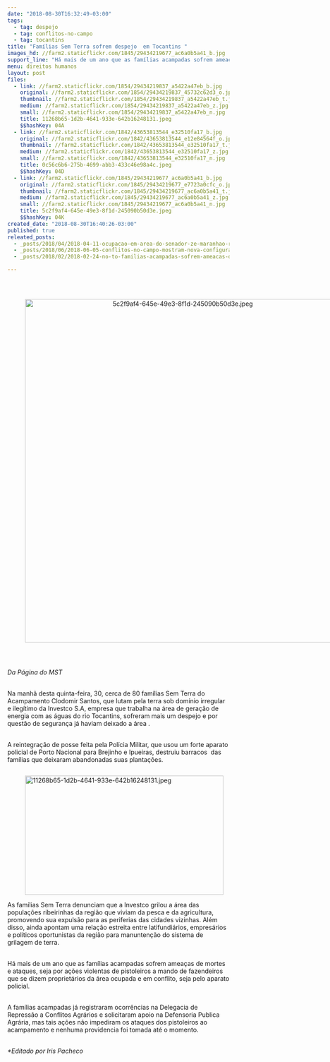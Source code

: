 ```yaml
---
date: "2018-08-30T16:32:49-03:00"
tags:
  - tag: despejo
  - tag: conflitos-no-campo
  - tag: tocantins
title: "Famílias Sem Terra sofrem despejo  em Tocantins "
images_hd: //farm2.staticflickr.com/1845/29434219677_ac6a0b5a41_b.jpg
support_line: "Há mais de um ano que as famílias acampadas sofrem ameaças de mortes e ataques, seja por ações violentas de pistoleiros, seja pelo aparato policial."
menu: direitos humanos
layout: post
files:
  - link: //farm2.staticflickr.com/1854/29434219837_a5422a47eb_b.jpg
    original: //farm2.staticflickr.com/1854/29434219837_45732c62d3_o.jpg
    thumbnail: //farm2.staticflickr.com/1854/29434219837_a5422a47eb_t.jpg
    medium: //farm2.staticflickr.com/1854/29434219837_a5422a47eb_z.jpg
    small: //farm2.staticflickr.com/1854/29434219837_a5422a47eb_n.jpg
    title: 11268b65-1d2b-4641-933e-642b16248131.jpeg
    $$hashKey: 04A
  - link: //farm2.staticflickr.com/1842/43653813544_e32510fa17_b.jpg
    original: //farm2.staticflickr.com/1842/43653813544_e12e84564f_o.jpg
    thumbnail: //farm2.staticflickr.com/1842/43653813544_e32510fa17_t.jpg
    medium: //farm2.staticflickr.com/1842/43653813544_e32510fa17_z.jpg
    small: //farm2.staticflickr.com/1842/43653813544_e32510fa17_n.jpg
    title: 0c56c6b6-275b-4699-abb3-433c46e98a4c.jpeg
    $$hashKey: 04D
  - link: //farm2.staticflickr.com/1845/29434219677_ac6a0b5a41_b.jpg
    original: //farm2.staticflickr.com/1845/29434219677_e7723a0cfc_o.jpg
    thumbnail: //farm2.staticflickr.com/1845/29434219677_ac6a0b5a41_t.jpg
    medium: //farm2.staticflickr.com/1845/29434219677_ac6a0b5a41_z.jpg
    small: //farm2.staticflickr.com/1845/29434219677_ac6a0b5a41_n.jpg
    title: 5c2f9af4-645e-49e3-8f1d-245090b50d3e.jpeg
    $$hashKey: 04K
created_date: "2018-08-30T16:40:26-03:00"
published: true
releated_posts:
  - _posts/2018/04/2018-04-11-ocupacao-em-area-do-senador-ze-maranhao-recebe-liminar-de-despejo-em-tempo-recorde.md
  - _posts/2018/06/2018-06-05-conflitos-no-campo-mostram-nova-configuracao-constitucional-do-pais-afirma-professor.md
  - _posts/2018/02/2018-02-24-no-to-familias-acampadas-sofrem-ameacas-da-ouvidoria-agraria-regional-do-incra-e-da-pm.md

---
```

<p>&nbsp;</p>

<div style="text-align:center">
<figure class="image" style="display:inline-block"><img alt="5c2f9af4-645e-49e3-8f1d-245090b50d3e.jpeg" height="778" src="//farm2.staticflickr.com/1845/29434219677_ac6a0b5a41_b.jpg" width="700" />
<figcaption></figcaption>
</figure>
</div>

<p>&nbsp;</p>

<p><em>Da P&aacute;gina do MST&nbsp;</em></p>

<p><br />
Na manh&atilde; desta quinta-feira, 30, cerca de 80 fam&iacute;lias Sem Terra do Acampamento Clodomir Santos, que lutam pela terra sob dom&iacute;nio irregular e ileg&iacute;timo da Investco S.A, empresa que trabalha na &aacute;rea de gera&ccedil;&atilde;o de energia com as &aacute;guas do rio Tocantins, sofreram mais um despejo e por quest&atilde;o de seguran&ccedil;a j&aacute; haviam deixado a &aacute;rea .&nbsp;</p>

<p><br />
A reintegra&ccedil;&atilde;o de posse feita pela Pol&iacute;cia Militar, que usou um forte aparato policial de Porto Nacional para Brejinho e Ipueiras, destruiu barracos&nbsp; das fam&iacute;lias que deixaram abandonadas suas planta&ccedil;&otilde;es.&nbsp;</p>

<figure class="image" style="float:left"><img alt="11268b65-1d2b-4641-933e-642b16248131.jpeg" height="270" src="//farm2.staticflickr.com/1854/29434219837_a5422a47eb_b.jpg" width="450" />
<figcaption></figcaption>
</figure>

<p><br />
As fam&iacute;lias Sem Terra denunciam que a Investco grilou a &aacute;rea das popula&ccedil;&otilde;es ribeirinhas da regi&atilde;o que viviam da pesca e da agricultura, promovendo sua expuls&atilde;o para as periferias das cidades vizinhas. Al&eacute;m disso, ainda apontam uma rela&ccedil;&atilde;o estreita entre latifundi&aacute;rios, empres&aacute;rios e pol&iacute;ticos oportunistas da regi&atilde;o para manunten&ccedil;&atilde;o do sistema de grilagem de terra.&nbsp;</p>

<p>&nbsp;<br />
H&aacute; mais de um ano que as fam&iacute;lias acampadas sofrem amea&ccedil;as de mortes e ataques, seja por a&ccedil;&otilde;es violentas de pistoleiros a mando de fazendeiros que se dizem propriet&aacute;rios da &aacute;rea ocupada e em conflito, seja pelo aparato policial.</p>

<p><br />
A fam&iacute;lias acampadas j&aacute; registraram ocorr&ecirc;ncias na Delegacia de Repress&atilde;o a Conflitos Agr&aacute;rios e solicitaram apoio na Defensoria Publica Agr&aacute;ria, mas tais a&ccedil;&otilde;es n&atilde;o impediram os ataques dos pistoleiros ao acampamento e nenhuma providencia foi tomada at&eacute; o momento.</p>

<p><br />
<em>*Editado por Iris Pacheco</em></p>
